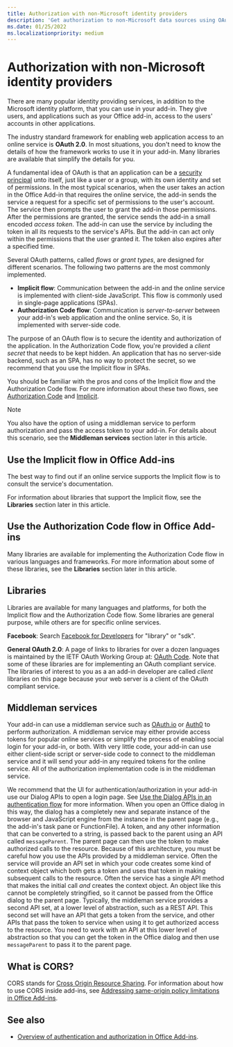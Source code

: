```yaml
---
title: Authorization with non-Microsoft identity providers
description: 'Get authorization to non-Microsoft data sources using OAuth 2.0, the Authorization Code and Implicit flows.'
ms.date: 01/25/2022
ms.localizationpriority: medium
---
```


# Authorization with non-Microsoft identity providers

There are many popular identity providing services, in addition to the Microsoft identity platform, that you can use in your add-in. They give users, and applications such as your Office add-in, access to the users' accounts in other applications.

The industry standard framework for enabling web application access to an online service is **OAuth 2.0**. In most situations, you don't need to know the details of how the framework works to use it in your add-in. Many libraries are available that simplify the details for you.

A fundamental idea of OAuth is that an application can be a [security principal](/windows/security/identity-protection/access-control/security-principals) unto itself, just like a user or a group, with its own identity and set of permissions. In the most typical scenarios, when the user takes an action in the Office Add-in that requires the online service, the add-in sends the service a request for a specific set of permissions to the user's account. The service then prompts the user to grant the add-in those permissions. After the permissions are granted, the service sends the add-in a small encoded *access token*. The add-in can use the service by including the token in all its requests to the service's APIs. But the add-in can act only within the permissions that the user granted it. The token also expires after a specified time.

Several OAuth patterns, called *flows* or *grant types*, are designed for different scenarios. The following two patterns are the most commonly implemented.

- **Implicit flow**: Communication between the add-in and the online service is implemented with client-side JavaScript. This flow is commonly used in single-page applications (SPAs).
- **Authorization Code flow**: Communication is *server-to-server* between your add-in's web application and the online service. So, it is implemented with server-side code.

The purpose of an OAuth flow is to secure the identity and authorization of the application. In the Authorization Code flow, you're provided a *client secret* that needs to be kept hidden. An application that has no server-side backend, such as an SPA, has no way to protect the secret, so we recommend that you use the Implicit flow in SPAs.

You should be familiar with the pros and cons of the Implicit flow and the Authorization Code flow. For more information about these two flows, see [Authorization Code](https://tools.ietf.org/html/rfc6749#section-1.3.1) and [Implicit](https://tools.ietf.org/html/rfc6749#section-1.3.2).

> [!NOTE]
> You also have the option of using a middleman service to perform authorization and pass the access token to your add-in. For details about this scenario, see the **Middleman services** section later in this article.

## Use the Implicit flow in Office Add-ins

The best way to find out if an online service supports the Implicit flow is to consult the service's documentation.

For information about libraries that support the Implicit flow, see the **Libraries** section later in this article.

## Use the Authorization Code flow in Office Add-ins

Many libraries are available for implementing the Authorization Code flow in various languages and frameworks. For more information about some of these libraries, see the **Libraries** section later in this article.

## Libraries

Libraries are available for many languages and platforms, for both the Implicit flow and the Authorization Code flow. Some libraries are general purpose, while others are for specific online services.

**Facebook**: Search [Facebook for Developers](https://developers.facebook.com) for "library" or "sdk".

**General OAuth 2.0**: A page of links to libraries for over a dozen languages is maintained by the IETF OAuth Working Group at: [OAuth Code](https://oauth.net/code/). Note that some of these libraries are for implementing an OAuth compliant service. The libraries of interest to you as a an add-in developer are called *client* libraries on this page because your web server is a client of the OAuth compliant service.

## Middleman services

Your add-in can use a middleman service such as [OAuth.io](https://oauth.io) or [Auth0](https://auth0.com) to perform authorization. A middleman service may either provide access tokens for popular online services or simplify the process of enabling social login for your add-in, or both. With very little code, your add-in can use either client-side script or server-side code to connect to the middleman service and it will send your add-in any required tokens for the online service. All of the authorization implementation code is in the middleman service.

We recommend that the UI for authentication/authorization in your add-in use our Dialog APIs to open a login page. See [Use the Dialog APIs in an authentication flow](dialog-api-in-office-add-ins.md#use-the-dialog-apis-in-an-authentication-flow) for more information. When you open an Office dialog in this way, the dialog has a completely new and separate instance of the browser and JavaScript engine from the instance in the parent page (e.g., the add-in's task pane or FunctionFile). A token, and any other information that can be converted to a string, is passed back to the parent using an API called `messageParent`. The parent page can then use the token to make authorized calls to the resource. Because of this architecture, you must be careful how you use the APIs provided by a middleman service. Often the service will provide an API set in which your code creates some kind of context object which both gets a token and uses that token in making subsequent calls to the resource. Often the service has a single API method that makes the initial call *and* creates the context object. An object like this cannot be completely stringified, so it cannot be passed from the Office dialog to the parent page. Typically, the middleman service provides a second API set, at a lower level of abstraction, such as a REST API. This second set will have an API that gets a token from the service, and other APIs that pass the token to service when using it to get authorized access to the resource. You need to work with an API at this lower level of abstraction so that you can get the token in the Office dialog and then use `messageParent` to pass it to the parent page.

## What is CORS?

CORS stands for [Cross Origin Resource Sharing](https://developer.mozilla.org/docs/Web/HTTP/Access_control_CORS). For information about how to use CORS inside add-ins, see [Addressing same-origin policy limitations in Office Add-ins](addressing-same-origin-policy-limitations.md).

## See also

- [Overview of authentication and authorization in Office Add-ins](overview-authn-authz.md).